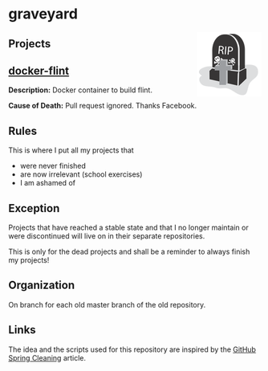 # graveyard

<img align="right" alt="graveyard" src="graveyard.png" />

## Projects

## [docker-flint](https://github.com/lukasmartinelli/graveyard/tree/docker-flint)

**Description:**  Docker container to build flint.

**Cause of Death:** Pull request ignored. Thanks Facebook.

## Rules

This is where I put all my projects that
- were never finished
- are now irrelevant (school exercises)
- I am ashamed of

## Exception

Projects that have reached a stable state and that I no longer maintain
or were discontinued will live on in their separate repositories.

This is only for the dead projects and shall be a reminder to always finish my projects!

## Organization

On branch for each old master branch of the old repository.

## Links

The idea and the scripts used for this repository are inspired by the [GitHub Spring Cleaning](http://kvz.io/blog/2014/02/21/how-to-deprecate-projects-on-github/) article.

